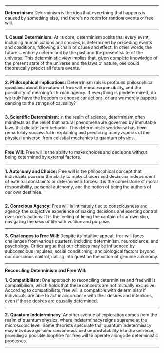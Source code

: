 
---

**Determinism:** Determinism is the idea that everything that happens is caused by something else, and there's no room for random events or free will.

---

**1. Causal Determinism:** At its core, determinism posits that every event, including human actions and choices, is determined by preceding events and conditions, following a chain of cause and effect. In other words, the future is entirely determined by the past and the present state of the universe. This deterministic view implies that, given complete knowledge of the present state of the universe and the laws of nature, one could theoretically predict all future events.

---

**2. Philosophical Implications:** Determinism raises profound philosophical questions about the nature of free will, moral responsibility, and the possibility of meaningful human agency. If everything is predetermined, do we truly have the freedom to choose our actions, or are we merely puppets dancing to the strings of causality?

---

**3. Scientific Determinism:** In the realm of science, determinism often manifests as the belief that natural phenomena are governed by immutable laws that dictate their behavior. This deterministic worldview has been remarkably successful in explaining and predicting many aspects of the physical universe, from celestial mechanics to quantum physics.

---

**Free Will:** Free will is the ability to make choices and decisions without being determined by external factors.

---

**1. Autonomy and Choice:** Free will is the philosophical concept that individuals possess the ability to make choices and decisions independent of external constraints or deterministic forces. It is the cornerstone of moral responsibility, personal autonomy, and the notion of being the authors of our own destinies.

---

**2. Conscious Agency:** Free will is intimately tied to consciousness and agency, the subjective experience of making decisions and exerting control over one's actions. It is the feeling of being the captain of our own ship, navigating the seas of life with volition and purpose.

---

**3. Challenges to Free Will:** Despite its intuitive appeal, free will faces challenges from various quarters, including determinism, neuroscience, and psychology. Critics argue that our choices may be influenced by subconscious impulses, social conditioning, and biological factors beyond our conscious control, calling into question the notion of genuine autonomy.

---

**Reconciling Determinism and Free Will:**

**1. Compatibilism:** One approach to reconciling determinism and free will is compatibilism, which holds that these concepts are not mutually exclusive. According to compatibilists, free will is compatible with determinism if individuals are able to act in accordance with their desires and intentions, even if those desires are causally determined.

---

**2. Quantum Indeterminacy:** Another avenue of exploration comes from the realm of quantum physics, where indeterminacy reigns supreme at the microscopic level. Some theorists speculate that quantum indeterminacy may introduce genuine randomness and unpredictability into the universe, providing a possible loophole for free will to operate alongside deterministic processes.

---